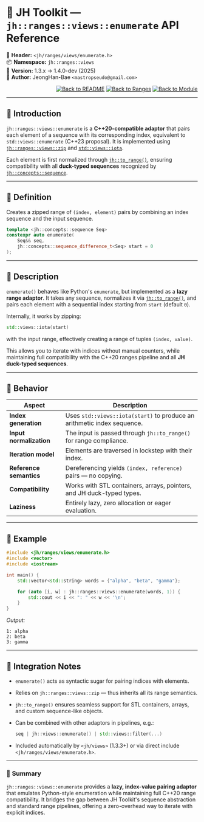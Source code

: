 # 🔭 **JH Toolkit — `jh::ranges::views::enumerate` API Reference**

📁 **Header:** `<jh/ranges/views/enumerate.h>`  
📦 **Namespace:** `jh::ranges::views`  
📅 **Version:** 1.3.x → 1.4.0-dev (2025)  
👤 **Author:** JeongHan-Bae `<mastropseudo@gmail.com>`

<div align="right">

[![Back to README](https://img.shields.io/badge/%20Back%20to%20README-blue?style=flat-square)](../../../README.md)
[![Back to Ranges](https://img.shields.io/badge/%20Back%20to%20Ranges-green?style=flat-square)](../overview.md)
[![Back to Module](https://img.shields.io/badge/%20Back%20to%20Module-orange?style=flat-square)](overview.md)

</div>

---

## 🧭 Introduction

`jh::ranges::views::enumerate` is a **C++20-compatible adaptor** that pairs each element of a sequence
with its corresponding index, equivalent to `std::views::enumerate` (C++23 proposal).
It is implemented using [`jh::ranges::views::zip`](zip.md) and [`std::views::iota`](https://en.cppreference.com/w/cpp/ranges/iota_view).

Each element is first normalized through [`jh::to_range()`](../../conceptual/sequence.md#jhto_rangeseq),
ensuring compatibility with all **duck-typed sequences** recognized by
[`jh::concepts::sequence`](../../conceptual/sequence.md).

---

## 🔹 Definition

Creates a zipped range of `(index, element)` pairs by combining an index sequence and the input sequence.

```cpp
template <jh::concepts::sequence Seq>
constexpr auto enumerate(
    Seq&& seq,
    jh::concepts::sequence_difference_t<Seq> start = 0
);
```

---

## 🔹 Description

`enumerate()` behaves like Python's `enumerate`, but implemented as a **lazy range adaptor**.
It takes any sequence, normalizes it via [`jh::to_range()`](../../conceptual/sequence.md#jhto_rangeseq),
and pairs each element with a sequential index starting from `start` (default `0`).

Internally, it works by zipping:

```cpp
std::views::iota(start)
```

with the input range, effectively creating a range of tuples `(index, value)`.

This allows you to iterate with indices without manual counters, while maintaining
full compatibility with the C++20 ranges pipeline and all **JH duck-typed sequences**.

---

## 🔹 Behavior

| Aspect                  | Description                                                             |
| ----------------------- | ----------------------------------------------------------------------- |
| **Index generation**    | Uses `std::views::iota(start)` to produce an arithmetic index sequence. |
| **Input normalization** | The input is passed through `jh::to_range()` for range compliance.      |
| **Iteration model**     | Elements are traversed in lockstep with their index.                    |
| **Reference semantics** | Dereferencing yields `(index, reference)` pairs — no copying.           |
| **Compatibility**       | Works with STL containers, arrays, pointers, and JH duck-typed types.   |
| **Laziness**            | Entirely lazy, zero allocation or eager evaluation.                     |

---

## 🔹 Example

```cpp
#include <jh/ranges/views/enumerate.h>
#include <vector>
#include <iostream>

int main() {
    std::vector<std::string> words = {"alpha", "beta", "gamma"};

    for (auto [i, w] : jh::ranges::views::enumerate(words, 1)) {
        std::cout << i << ": " << w << '\n';
    }
}
```

*Output:*

```
1: alpha
2: beta
3: gamma
```

---

## 🔹 Integration Notes

* `enumerate()` acts as syntactic sugar for pairing indices with elements.
* Relies on `jh::ranges::views::zip` — thus inherits all its range semantics.
* `jh::to_range()` ensures seamless support for STL containers, arrays, and custom sequence-like objects.
* Can be combined with other adaptors in pipelines, e.g.:

  ```cpp
  seq | jh::views::enumerate() | std::views::filter(...)
  ```
* Included automatically by `<jh/views>` (1.3.3+) or via direct include `<jh/ranges/views/enumerate.h>`.

---

### 🧩 **Summary**

`jh::ranges::views::enumerate` provides a **lazy, index-value pairing adaptor**
that emulates Python-style enumeration while maintaining full C++20 range compatibility.
It bridges the gap between JH Toolkit's sequence abstraction and standard range pipelines,
offering a zero-overhead way to iterate with explicit indices.
